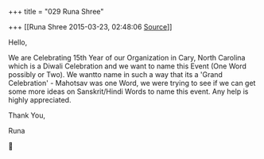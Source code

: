 +++
title = "029 Runa Shree"

+++
[[Runa Shree	2015-03-23, 02:48:06 [Source](https://groups.google.com/g/samskrita/c/i5LJLKHbdqE)]]



Hello,

  

We are Celebrating 15th Year of our Organization in Cary, North Carolina which is a Diwali Celebration and we want to name this Event (One Word possibly or Two). We wantto name in such a way that its a 'Grand Celebration' - Mahotsav was one Word, we were trying to see if we can get some more ideas on Sanskrit/Hindi Words to name this event. Any help is highly appreciated.

  

Thank You,

Runa




